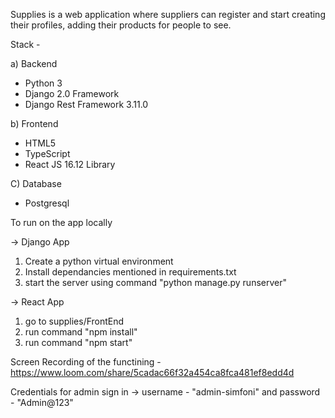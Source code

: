 Supplies is a web application where suppliers can register and start creating their profiles, adding their products for people to see.

Stack - 

a)  Backend

- Python 3
- Django 2.0 Framework 
- Django Rest Framework 3.11.0

b)  Frontend

- HTML5
- TypeScript
- React JS 16.12 Library

C) Database

- Postgresql 


To run on the app locally

-> Django App

1. Create a python virtual environment
2. Install dependancies mentioned in requirements.txt
3. start the server using command "python manage.py runserver"

-> React App

1. go to supplies/FrontEnd
2. run command "npm install"
3. run command "npm start"


Screen Recording of the functining - https://www.loom.com/share/5cadac66f32a454ca8fca481ef8edd4d

Credentials for admin sign in -> username - "admin-simfoni" and password - "Admin@123"
